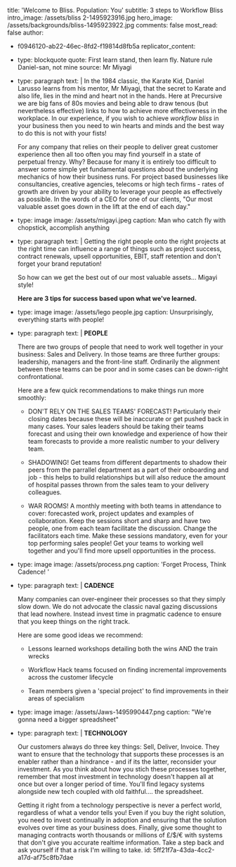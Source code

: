 title: 'Welcome to Bliss. Population: You'
subtitle: 3 steps to Workflow Bliss
intro_image: /assets/bliss 2-1495923916.jpg
hero_image: /assets/backgrounds/bliss-1495923922.jpg
comments: false
most_read: false
author:
  - f0946120-ab22-46ec-8fd2-f19814d8fb5a
replicator_content:
  - 
    type: blockquote
    quote: First learn stand, then learn fly. Nature rule Daniel-san, not mine
    source: Mr Miyagi
  - 
    type: paragraph
    text: |
      In the 1984 classic, the Karate Kid, Daniel Larusso learns from his mentor, Mr Miyagi, that the secret to Karate and also life, lies in the mind and heart not in the hands. Here at Precursive we are big fans of 80s movies and being able to draw tenous (but nevertheless effective) links to how to achieve more effectiveness in the workplace. In our experience, if you wish to achieve *workflow bliss* in your business then you need to win hearts and minds and the best way to do this is not with your fists!
      
      For any company that relies on their people to deliver great customer experience then all too often you may find yourself in a state of perpetual frenzy. Why? Because for many it is entirely too difficult to answer some simple yet fundamental questions about the underlying mechanics of how their business runs. For project based businesses like consultancies, creative agencies, telecoms or high tech firms - rates of growth are driven by your ability to leverage your people as effectively as possible. In the words of a CEO for one of our clients, "Our most valuable asset goes down in the lift at the end of each day."
  - 
    type: image
    image: /assets/migayi.jpeg
    caption: Man who catch fly with chopstick, accomplish anything
  - 
    type: paragraph
    text: |
      Getting the right people onto the right projects at the right time can influence a range of things such as project success, contract renewals, upsell opportunities, EBIT, staff retention and don't forget your brand reputation!
      
      So how can we get the best out of our most valuable assets... Migayi style!
      
      **Here are 3 tips for success based upon what we've learned.**
  - 
    type: image
    image: /assets/lego people.jpg
    caption: Unsurprisingly, everything starts with people!
  - 
    type: paragraph
    text: |
      **PEOPLE**
      
      There are two groups of people that need to work well together in your business: Sales and Delivery.
      In those teams are three further groups: leadership, managers and the front-line staff. Ordinarily the alignment between these teams can be poor and in some cases can be down-right confrontational.
      
      Here are a few quick recommendations to make things run more smoothly:
      
      + DON'T RELY ON THE SALES TEAMS' FORECAST! Particularly their closing dates because these will be inaccurate or get pushed back in many cases. Your sales leaders should be taking their teams forecast and using their own knowledge and experience of how their team forecasts to provide a more realistic number to your delivery team.
      
      + SHADOWING! Get teams from different departments to shadow their peers from the parrallel department as a part of their onboarding and job - this helps to build relationships but will also reduce the amount of hospital passes thrown from the sales team to your delivery colleagues.
      
      + WAR ROOMS! A monthly meeting with both teams in attendance to cover: forecasted work, project updates and examples of collaboration. Keep the sessions short and sharp and have two people, one from each team facilitate the discussion. Change the facilitators each time. Make these sessions mandatory, even for your top performing sales people! Get your teams to working well together and you'll find more upsell opportunities in the process.
  - 
    type: image
    image: /assets/process.png
    caption: 'Forget Process, Think Cadence! '
  - 
    type: paragraph
    text: |
      **CADENCE**
      
      Many companies can over-engineer their processes so that they simply slow down. We do not advocate the classic naval gazing discussions that lead nowhere. Instead invest time in pragmatic cadence to ensure that you keep things on the right track.
      
      Here are some good ideas we recommend:
      
      + Lessons learned workshops detailing both the wins AND the train wrecks
      
      + Workflow Hack teams focused on finding incremental improvements across the customer lifecycle
      
      + Team members given a 'special project' to find improvements in their areas of specialism
  - 
    type: image
    image: /assets/Jaws-1495990447.png
    caption: "We're gonna need a bigger spreadsheet"
  - 
    type: paragraph
    text: |
      **TECHNOLOGY**
      
      Our customers always do three key things: Sell, Deliver, Invoice. They want to ensure that the technology that supports these processes is an enabler rather than a hindrance - and if its the latter, reconsider your investment. As you think about how you stich these processes together, remember that most investment in technology doesn't happen all at once but over a longer period of time. You'll find legacy systems alongside new tech coupled with old faithful.... the spreadsheet.
      
      Getting it right from a technology perspective is never a perfect world, regardless of what a vendor tells you! Even if you buy the right solution, you need to invest continually in adoption and ensuring that the solution evolves over time as your business does. Finally, give some thought to managing contracts worth thousands or millions of £/$/€ with systems that don't give you accurate realtime information. Take a step back and ask yourself if that a risk I'm willing to take.
id: 5ff21f7a-43da-4cc2-a17d-af75c8fb7dae
